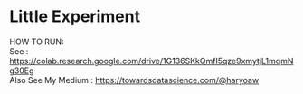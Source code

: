 # Little Experiment

HOW TO RUN:  
See : https://colab.research.google.com/drive/1G136SKkQmfI5qze9xmytjL1mqmNg30Eg   
Also See My Medium : https://towardsdatascience.com/@haryoaw  
